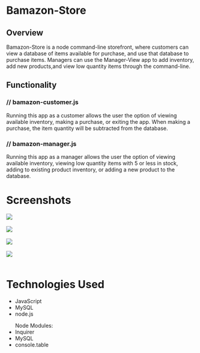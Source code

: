 # Bamazon-Store

## Overview

Bamazon-Store is a node command-line storefront, where customers can view a database of items available for purchase, and use that database to purchase items. Managers can use the Manager-View app to add inventory, add new products,and view low quantity items through the command-line.

## Functionality
### // <b>bamazon-customer.js</b>
Running this app as a customer allows the user the option of viewing available inventory, making a purchase, or exiting the app. When making a purchase, the item quantity will be subtracted from the database.

### // <b>bamazon-manager.js</b>
Running this app as a manager allows the user the option of viewing available inventory, viewing low quantity items with 5 or less in stock, adding to existing product inventory, or adding a new product to the database.


# Screenshots
<img src="https://via.placeholder.com/350x150"><br><br>
<img src="https://via.placeholder.com/350x150"><br><br>
<img src="https://via.placeholder.com/350x150"><br><br>
<img src="https://via.placeholder.com/350x150"><br><br>

# Technologies Used
<ul>
    <li>JavaScript</li>
    <li>MySQL</li>
    <li>node.js</li>
</ul>

<ul>Node Modules:
    <li>Inquirer</li>
    <li>MySQL</li>
    <li>console.table</li>
</ul>

